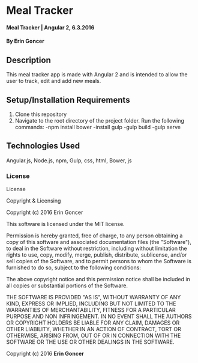 # Meal Tracker

#### Meal Tracker | Angular 2, 6.3.2016

#### By Erin Goncer

## Description

This meal tracker app is made with Angular 2 and is intended to  allow the user to track, edit and add new meals.

## Setup/Installation Requirements

1. Clone this repository
2. Navigate to the root directory of the project folder. Run the following commands:
-npm install bower
-install gulp
-gulp build
-gulp serve

## Technologies Used

Angular.js, Node.js, npm, Gulp, css, html, Bower, js

### License

License

Copyright & Licensing

Copyright (c) 2016 Erin Goncer

This software is licensed under the MIT license.

Permission is hereby granted, free of charge, to any person obtaining a copy of this software and associated documentation files (the "Software"), to deal in the Software without restriction, including without limitation the rights to use, copy, modify, merge, publish, distribute, sublicense, and/or sell copies of the Software, and to permit persons to whom the Software is furnished to do so, subject to the following conditions:

The above copyright notice and this permission notice shall be included in all copies or substantial portions of the Software.

THE SOFTWARE IS PROVIDED "AS IS", WITHOUT WARRANTY OF ANY KIND, EXPRESS OR IMPLIED, INCLUDING BUT NOT LIMITED TO THE WARRANTIES OF MERCHANTABILITY, FITNESS FOR A PARTICULAR PURPOSE AND NON INFRINGEMENT. IN NO EVENT SHALL THE AUTHORS OR COPYRIGHT HOLDERS BE LIABLE FOR ANY CLAIM, DAMAGES OR OTHER LIABILITY, WHETHER IN AN ACTION OF CONTRACT, TORT OR OTHERWISE, ARISING FROM, OUT OF OR IN CONNECTION WITH THE SOFTWARE OR THE USE OR OTHER DEALINGS IN THE SOFTWARE.

Copyright (c) 2016 **Erin Goncer**
